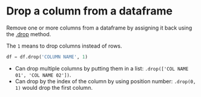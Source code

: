 # Drop a column from a dataframe

Remove one or more columns from a dataframe by assigning it back using the [.drop](https://pandas.pydata.org/pandas-docs/stable/generated/pandas.DataFrame.drop.html) method.

The `1` means to drop columns instead of rows.

``` python
df = df.drop('COLUMN NAME', 1)
```

- Can drop multiple columns by putting them in a list: `.drop(['COL NAME 01', 'COL NAME 02'])`.
- Can drop by the index of the column by using position number: `.drop(0, 1)` would drop the first column.